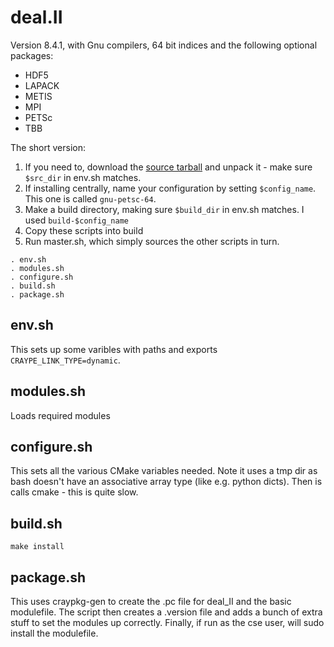 # deal.II

Version 8.4.1, with Gnu compilers, 64 bit indices and the following
optional packages:
* HDF5
* LAPACK
* METIS
* MPI
* PETSc
* TBB

The short version:
1. If you need to, download the
 [source tarball](https://github.com/dealii/dealii/releases/download/v8.4.1/dealii-8.4.1.tar.gz)
 and unpack it - make sure `$src_dir` in env.sh matches.
1. If installing centrally, name your configuration by setting
   `$config_name`. This one is called `gnu-petsc-64`.
1. Make a build directory, making sure `$build_dir` in env.sh
   matches. I used `build-$config_name`
1. Copy these scripts into build
1. Run master.sh, which simply sources the other scripts in turn.
```
. env.sh
. modules.sh
. configure.sh
. build.sh
. package.sh
```

## env.sh
This sets up some varibles with paths and exports
`CRAYPE_LINK_TYPE=dynamic`.

## modules.sh
Loads required modules

## configure.sh
This sets all the various CMake variables needed. Note it uses a tmp
dir as bash doesn't have an associative array type (like e.g. python
dicts). Then is calls cmake - this is quite slow.

## build.sh
`make install`

## package.sh
This uses craypkg-gen to create the .pc file for deal_II and the basic
modulefile. The script then creates a .version file and adds a bunch
of extra stuff to set the modules up correctly. Finally, if run as the
cse user, will sudo install the modulefile.
